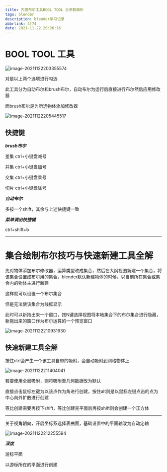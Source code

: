 ```yaml
---
title: 内置布尔工具BOOL TOOL 全参数解析
tags: blender
description: blender学习记录
abbrlink: 4f74
date: 2021-11-22 20:26:16
---
```


# BOOL TOOL 工具

![image-20211122203355574](https://cdn.jsdelivr.net/gh/lafew/picgo_xyz@main//img/image-20211122203355574.png)

对是以上两个选项进行勾选

此工具分为自动布尔和brush布尔，自动布尔为运行后直接进行布尔然后应用修改器

而brush布尔是为所选物体添加修改器

![image-20211122205445517](https://cdn.jsdelivr.net/gh/lafew/picgo_xyz@main//img/image-20211122205445517.png)

## 快捷键

***brush布尔***

差集 ctrl+小键盘减号

并集 ctrl+小键盘加号

交集 ctrl+小键盘乘号

切片 ctrl+小键盘除号

***自动布尔***

多按一个shift，其余与上述快捷键一致

***菜单调出快捷键***

ctrl+shift+b

---

# 集合绘制布尔技巧与快速新建工具全解

先对物体添加布尔修改器，运算类型改成集合，然后在大纲视图新建一个集合，将该集合设置成布尔用的集合，blender默认新建物体的时候，以当前所在集合或集合内的物体主进行新建

这样就可以设置一个布尔集合

但是无法使该集合为线框显示

此时可以新拖出来一个窗口，按N键选择视图将本地集合下的布尔集合进行隐藏，新拖出来的窗口作为布尔运算的一个预览窗口

![image-20211122210931930](https://cdn.jsdelivr.net/gh/lafew/picgo_xyz@main//img/image-20211122210931930.png)

## 快速新建工具全解

按住ctrl会产生一个该工具自带的吸附，会自动吸附到网格物体上

![image-20211122211404041](https://cdn.jsdelivr.net/gh/lafew/picgo_xyz@main//img/image-20211122211404041.png)

若要使用全局吸附，则将吸附至几何数据改为默认

直接点击鼠标左键为以该点作为角进行创建，按住alt则是以鼠标左键点击的点为中心向外扩散进行创建

等比创建需要再按下shift，等比创建完平面后再按shift则会创建一个正方体

---

关于视角朝向，开启坐标系选择表曲面，基础设置中的平面轴改为自动定轴

![image-20211122212255594](https://cdn.jsdelivr.net/gh/lafew/picgo_xyz@main//img/image-20211122212255594.png)

***深度***

游标平面

以游标所在的平面进行创建
